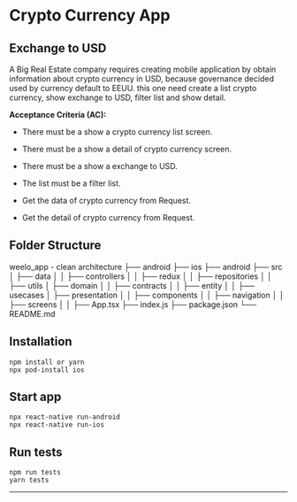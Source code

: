 # Crypto Currency App

## Exchange to USD

A Big Real Estate company requires creating mobile application by obtain information about crypto currency in USD, because governance decided used by currency default to EEUU. this one need create a list crypto currency, show exchange to USD, filter list and show detail. 

**Acceptance Criteria (AC):**

- There must be a show a crypto currency list screen.
- There must be a show a detail of crypto currency screen.
- There must be a show a exchange to USD.
- The list must be a filter list.

- Get the data of crypto currency from Request.
- Get the detail of crypto currency from Request.

## Folder Structure

weelo_app - clean architecture
├── android
├── ios
├── android
├── src
│   ├── data
│   │   ├── controllers
│   │   ├── redux
│   │   ├── repositories
│   │   ├── utils
│   ├── domain
│   │   ├── contracts
│   │   ├── entity
│   │   ├── usecases
│   ├── presentation
│   │   ├── components
│   │   ├── navigation
│   │   ├── screens
│   │   ├── App.tsx
├── index.js
├── package.json
└── README.md

## Installation
```
npm install or yarn
npx pod-install ios
```

## Start app
```
npx react-native run-android
npx react-native run-ios
```
## Run tests
```
npm run tests
yarn tests
```
---